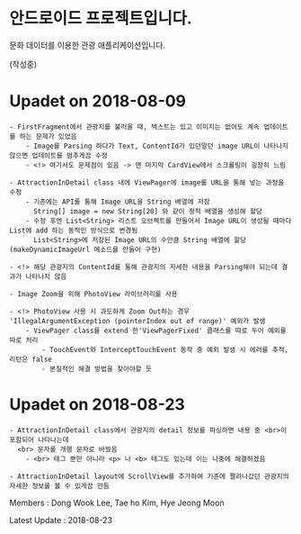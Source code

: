 # 안드로이드 프로젝트입니다.

문화 데이터를 이용한 관광 애플리케이션입니다.

(작성중)

# Upadet on 2018-08-09
	- FirstFragment에서 관광지를 불러올 때, 텍스트는 있고 이미지는 없어도 계속 업데이트를 하는 문제가 있었음
		- Image를 Parsing 하다가 Text, ContentId가 있던말던 image URL이 나타나지 않으면 업데이트를 멈추게끔 수정
		- <!> 여기서도 문제점이 있음 -> 맨 마지막 CardView에서 스크롤링이 굉장히 느림
		
	- AttractionInDetail class 내에 ViewPager에 image를 URL을 통해 넣는 과정을 수정
		- 기존에는 API를 통해 Image URL을 String 배열에 저장
		  String[] image = new String[20] 와 같이 정적 배열을 생성해 할당
		- 수정 후엔 List<String> 리스트 오브젝트를 만들어서 Image URL이 생성될 때마다 List에 add 하는 동적인 방식으로 변경됨
		  List<String>에 저장된 Image URL의 수만큼 String 배열에 할당 (makeDynamicImageUrl 메소드를 만들어 구현)
		  
	- <!> 해당 관광지의 ContentId를 통해 관광지의 자세한 내용을 Parsing해야 되는데 결과가 나타나지 않음
	
	- Image Zoom을 위해 PhotoView 라이브러리를 사용
	
	- <!> PhotoView 사용 시 과도하게 Zoom Out하는 경우 'IllegalArgumentException (pointerIndex out of range)' 예외가 발생
		- ViewPager class를 extend 한'ViewPagerFixed' 클래스를 따로 두어 예외를 따로 처리
			- TouchEvent와 InterceptTouchEvent 동작 중 예외 발생 시 에러를 추적, 리턴은 false
			- 본질적인 해결 방법을 찾아야할 듯

# Upadet on 2018-08-23
	- AttractionInDetail class에서 관광지의 detail 정보를 파싱하면 내용 중 <br>이 포함되어 나타나는데
	  <br> 문자를 개행 문자로 바꿨음
		- <br> 태그 뿐만 아니라 <p> 나 <b> 태그도 있는데 이는 나중에 해결하겠음
		  
	- AttractionInDetail layout에 ScrollView를 추가하여 기존에 짤려나갔던 관광지의 자세한 정보를 볼 수 있게끔 만듬
	
Members : Dong Wook Lee, Tae ho Kim, Hye Jeong Moon

Latest Update : 2018-08-23